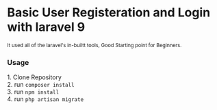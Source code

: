 <h1>Basic User Registeration and Login with laravel 9</h1>
<small>It used all of the laravel's in-builtt tools, Good Starting point for Beginners.</small>

<section>
<article>
<h3>Usage</h3>
1. Clone Repository <br>
2. run <code>composer install</code> <br>
3. run <code>npm install</code> <br>
4. run <code>php artisan migrate</code> <br>
</article>
</section>
